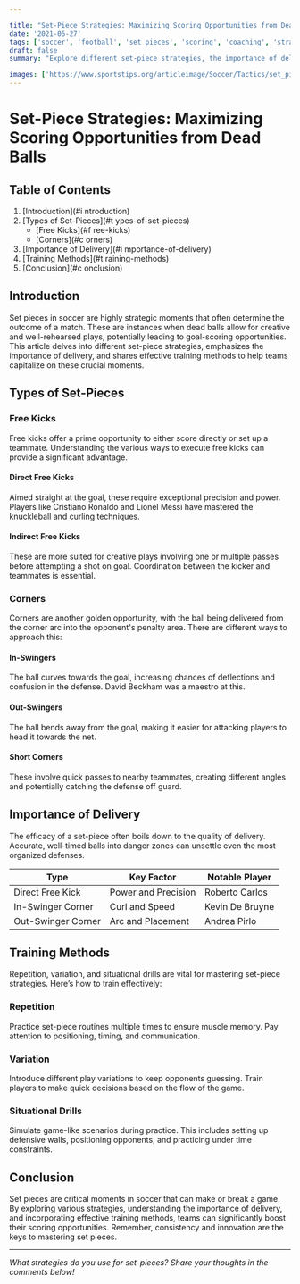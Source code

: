 ```yaml
---

title: "Set-Piece Strategies: Maximizing Scoring Opportunities from Dead Balls"
date: '2021-06-27'
tags: ['soccer', 'football', 'set pieces', 'scoring', 'coaching', 'strategies', 'training', 'dead balls', 'free kicks', 'corners']
draft: false
summary: "Explore different set-piece strategies, the importance of delivery, and training methods to enhance effectiveness in soccer."

images: ['https://www.sportstips.org/articleimage/Soccer/Tactics/set_piece_strategies_maximizing_scoring_opportunities_from_dead_balls.webp']
---
```


# Set-Piece Strategies: Maximizing Scoring Opportunities from Dead Balls

## Table of Contents

1. [Introduction](#i  ntroduction)
2. [Types of Set-Pieces](#t  ypes-of-set-pieces)
    * [Free Kicks](#f  ree-kicks)
    * [Corners](#c  orners)
3. [Importance of Delivery](#i  mportance-of-delivery)
4. [Training Methods](#t  raining-methods)
5. [Conclusion](#c  onclusion)

## Introduction

Set pieces in soccer are highly strategic moments that often determine the outcome of a match. These are instances when dead balls allow for creative and well-rehearsed plays, potentially leading to goal-scoring opportunities. This article delves into different set-piece strategies, emphasizes the importance of delivery, and shares effective training methods to help teams capitalize on these crucial moments.

## Types of Set-Pieces

### Free Kicks

Free kicks offer a prime opportunity to either score directly or set up a teammate. Understanding the various ways to execute free kicks can provide a significant advantage.

#### Direct Free Kicks

Aimed straight at the goal, these require exceptional precision and power. Players like Cristiano Ronaldo and Lionel Messi have mastered the knuckleball and curling techniques.

#### Indirect Free Kicks

These are more suited for creative plays involving one or multiple passes before attempting a shot on goal. Coordination between the kicker and teammates is essential.

### Corners

Corners are another golden opportunity, with the ball being delivered from the corner arc into the opponent's penalty area. There are different ways to approach this:

#### In-Swingers

The ball curves towards the goal, increasing chances of deflections and confusion in the defense. David Beckham was a maestro at this.

#### Out-Swingers

The ball bends away from the goal, making it easier for attacking players to head it towards the net.

#### Short Corners

These involve quick passes to nearby teammates, creating different angles and potentially catching the defense off guard.

## Importance of Delivery

The efficacy of a set-piece often boils down to the quality of delivery. Accurate, well-timed balls into danger zones can unsettle even the most organized defenses.

| Type             | Key Factor        | Notable Player           |
|------------------|-------------------|--------------------------|
| Direct Free Kick | Power and Precision | Roberto Carlos           |
| In-Swinger Corner| Curl and Speed    | Kevin De Bruyne          |
| Out-Swinger Corner| Arc and Placement | Andrea Pirlo             |

## Training Methods

Repetition, variation, and situational drills are vital for mastering set-piece strategies. Here’s how to train effectively:

### Repetition

Practice set-piece routines multiple times to ensure muscle memory. Pay attention to positioning, timing, and communication.

### Variation

Introduce different play variations to keep opponents guessing. Train players to make quick decisions based on the flow of the game.

### Situational Drills

Simulate game-like scenarios during practice. This includes setting up defensive walls, positioning opponents, and practicing under time constraints.

## Conclusion

Set pieces are critical moments in soccer that can make or break a game. By exploring various strategies, understanding the importance of delivery, and incorporating effective training methods, teams can significantly boost their scoring opportunities. Remember, consistency and innovation are the keys to mastering set pieces.

---

*What strategies do you use for set-pieces? Share your thoughts in the comments below!*
```